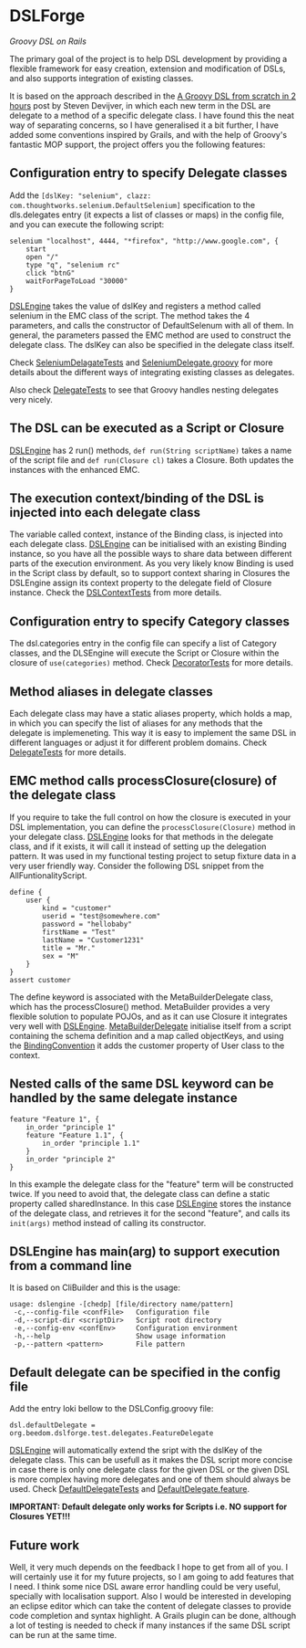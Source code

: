 DSLForge
========

*Groovy DSL on Rails*

The primary goal of the project is to help DSL development by providing a flexible framework for easy creation,
extension and modification of DSLs, and also supports integration of existing classes.

It is based on the approach described in the
[A Groovy DSL from scratch in 2 hours](http://groovy.dzone.com/news/groovy-dsl-scratch-2-hours) post by Steven Devijver,
in which each new term in the DSL are delegate to a method of a specific delegate class. I have found this the 
neat way of separating concerns, so I have generalised it a bit further, I have added some conventions inspired 
by Grails, and with the help of Groovy's fantastic MOP support, the project offers you the following features:


Configuration entry to specify Delegate classes
-----------------------------------------------

Add the `[dslKey: "selenium", clazz: com.thoughtworks.selenium.DefaultSelenium]` specification to the dls.delegates 
entry (it expects a list of classes or maps) in the config file, and you can execute the following script:

    selenium "localhost", 4444, "*firefox", "http://www.google.com", {
        start
        open "/"
        type "q", "selenium rc"
        click "btnG"
        waitForPageToLoad "30000"
    }

[DSLEngine](https://github.com/kovax/dslforge/blob/master/src/main/groovy/org/beedom/dslforge/DSLEngine.groovy)
takes the value of dslKey and registers a method called selenium in the EMC class of the script. 
The method takes the 4 parameters, and calls the constructor of DefaultSelenum with all of them. In general, 
the parameters passed the EMC method are used to construct the delegate class. The dslKey can also be specified 
in the delegate class itself.

Check [SeleniumDelagateTests](https://github.com/kovax/dslforge/blob/master/src/test/groovy/org/beedom/dslforge/test/SeleniumDelagateTests.groovy)
and [SeleniumDelegate.groovy](https://github.com/kovax/dslforge/blob/master/src/test/groovy/org/beedom/dslforge/test/delegates/SeleniumDelegate.groovy)
for more details about the different ways of integrating existing classes as delegates.

Also check [DelegateTests](https://github.com/kovax/dslforge/blob/master/src/test/groovy/org/beedom/dslforge/test/DelegateTests.groovy)
to see that Groovy handles nesting delegates very nicely.


The DSL can be executed as a Script or Closure
-----------------------------------------------------

[DSLEngine](https://github.com/kovax/dslforge/blob/master/src/main/groovy/org/beedom/dslforge/DSLEngine.groovy)
has 2 run() methods, `def run(String scriptName)` takes a name of the script file and `def run(Closure cl)` takes
a Closure. Both updates the instances with the enhanced EMC.


The execution context/binding of the DSL is injected into each delegate class
-----------------------------------------------------------------------------

The variable called context, instance of the Binding class, is injected into each delegate class. 
[DSLEngine](https://github.com/kovax/dslforge/blob/master/src/main/groovy/org/beedom/dslforge/DSLEngine.groovy)
can be initialised with an existing Binding instance, so you have all the possible ways to share data between 
different parts of the execution environment. As you very likely know Binding is used in the Script class by default, 
so to support context sharing in Closures the DSLEngine assign its context property to the delegate field of Closure
instance.
Check the [DSLContextTests](https://github.com/kovax/dslforge/blob/master/src/test/groovy/org/beedom/dslforge/test/DSLContextTests.groovy)
from more details.


Configuration entry to specify Category classes
-----------------------------------------------

The dsl.categories entry in the config file can specify a list of Category classes, and the DLSEngine will execute
the Script or Closure within the closure of `use(categories)` method.
Check [DecoratorTests](https://github.com/kovax/dslforge/blob/master/src/test/groovy/org/beedom/dslforge/test/DecoratorTests.groovy)
for more details.


Method aliases in delegate classes
----------------------------------

Each delegate class may have a static aliases property, which holds a map, in which you can specify the list of aliases
for any methods that the delegate is implemeneting. This way it is easy to implement the same DSL in different languages
or adjust it for different problem domains. 
Check [DelegateTests](https://github.com/kovax/dslforge/blob/master/src/test/groovy/org/beedom/dslforge/test/DelegateTests.groovy)
for more details. 


EMC method calls processClosure(closure) of the delegate class
--------------------------------------------------------------

If you require to take the full control on how the closure is executed in your DSL implementation, you can define
the `processClosure(Closure)` method in your delegate class.
[DSLEngine](https://github.com/kovax/dslforge/blob/master/src/main/groovy/org/beedom/dslforge/DSLEngine.groovy)
looks for that methods in the delegate class,
and if it exists, it will call it instead of setting up the delegation pattern. It was used in my functional testing
project to setup fixture data in a very user friendly way. Consider the following DSL snippet from the AllFuntionalityScript.

    define {
        user {
            kind = "customer"
            userid = "test@somewhere.com"
            password = "hellobaby"
            firstName = "Test"
            lastName = "Customer1231"
            title = "Mr."
            sex = "M"
        }
    }
    assert customer

The define keyword is associated with the MetaBuilderDelegate class, which has the processClosure() method. 
MetaBuilder provides a very flexible solution to populate POJOs, and as it can use Closure it integrates very well 
with [DSLEngine](https://github.com/kovax/dslforge/blob/master/src/main/groovy/org/beedom/dslforge/DSLEngine.groovy).
[MetaBuilderDelegate](https://github.com/kovax/dslforge/blob/master/src/test/groovy/org/beedom/dslforge/test/delegates/MetaBuilderDelegate.groovy) 
initialise itself from a script containing the schema definition and a map called
objectKeys, and using the [BindingConvention](https://github.com/kovax/dslforge/blob/master/src/main/groovy/org/beedom/dslforge/BindingConvention.groovy)
it adds the customer property of User class to the context.


Nested calls of the same DSL keyword can be handled by the same delegate instance
---------------------------------------------------------------------------------

    feature "Feature 1", {
        in_order "principle 1"
        feature "Feature 1.1", {
            in_order "principle 1.1"
        }
        in_order "principle 2"
    }

In this example the delegate class for the "feature" term will be constructed twice. If you need to avoid that,
the delegate class can define a static property called sharedInstance. In this case
[DSLEngine](https://github.com/kovax/dslforge/blob/master/src/main/groovy/org/beedom/dslforge/DSLEngine.groovy)
stores the instance of the delegate class, and retrieves it for the second "feature", and calls its `init(args)` 
method instead of calling its constructor.


DSLEngine has main(arg) to support execution from a command line
----------------------------------------------------------------

It is based on CliBuilder and this is the usage:

    usage: dslengine -[chedp] [file/directory name/pattern]
     -c,--config-file <confFile>   Configuration file
     -d,--script-dir <scriptDir>   Script root directory
     -e,--config-env <confEnv>     Configuration environment
     -h,--help                     Show usage information
     -p,--pattern <pattern>        File pattern


Default delegate can be specified in the config file
----------------------------------------------------

Add the entry loki bellow to the DSLConfig.groovy file:

    dsl.defaultDelegate = org.beedom.dslforge.test.delegates.FeatureDelegate

[DSLEngine](https://github.com/kovax/dslforge/blob/master/src/main/groovy/org/beedom/dslforge/DSLEngine.groovy)
will automatically extend the sript with the dslKey of the delegate class. This can be usefull as it makes
the DSL script more concise in case there is only one delegate class for the given DSL or the given DSL is more complex
having more delegates and one of them should always be used.
Check [DefaultDelegateTests](https://github.com/kovax/dslforge/blob/master/src/test/groovy/org/beedom/dslforge/test/DefaultDelegateTests.groovy)
and [DefaultDelegate.feature](https://github.com/kovax/dslforge/blob/master/src/test/scripts/DefaultDelegate.feature).

**IMPORTANT: Default delegate only works for Scripts i.e. NO support for Closures YET!!!**

Future work
----------------------------------------------------------------

Well, it very much depends on the feedback I hope to get from all of you. I will certainly use it for my future
projects, so I am going to add features that I need. I think some nice DSL aware error handling could be very useful, 
specially with localisation support. Also I would be interested in developing an eclipse editor which can take
the content of delegate classes to provide code completion and syntax highlight. A Grails plugin can be done,
although a lot of testing is needed to check if many instances if the same DSL script can be run at the same time.
